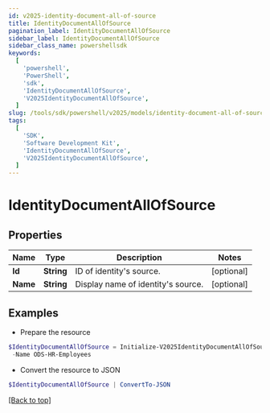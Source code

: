 ```yaml
---
id: v2025-identity-document-all-of-source
title: IdentityDocumentAllOfSource
pagination_label: IdentityDocumentAllOfSource
sidebar_label: IdentityDocumentAllOfSource
sidebar_class_name: powershellsdk
keywords:
  [
    'powershell',
    'PowerShell',
    'sdk',
    'IdentityDocumentAllOfSource',
    'V2025IdentityDocumentAllOfSource',
  ]
slug: /tools/sdk/powershell/v2025/models/identity-document-all-of-source
tags:
  [
    'SDK',
    'Software Development Kit',
    'IdentityDocumentAllOfSource',
    'V2025IdentityDocumentAllOfSource',
  ]
---
```


# IdentityDocumentAllOfSource

## Properties

| Name     | Type       | Description                        | Notes      |
| -------- | ---------- | ---------------------------------- | ---------- |
| **Id**   | **String** | ID of identity's source.           | [optional] |
| **Name** | **String** | Display name of identity's source. | [optional] |

## Examples

- Prepare the resource

```powershell
$IdentityDocumentAllOfSource = Initialize-V2025IdentityDocumentAllOfSource  -Id 2c91808b6e9e6fb8016eec1a2b6f7b5f `
 -Name ODS-HR-Employees
```

- Convert the resource to JSON

```powershell
$IdentityDocumentAllOfSource | ConvertTo-JSON
```

[[Back to top]](#)
